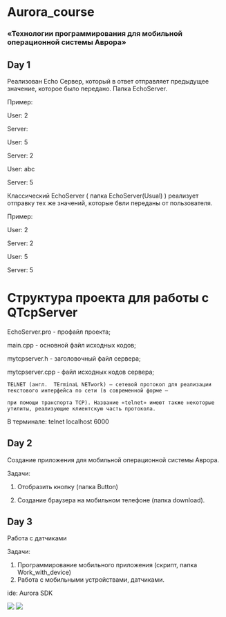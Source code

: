# Aurora_course

### «Технологии программирования для мобильной операционной системы Аврора»

## Day 1

Реализован Echo Сервер, который в ответ отправляет предыдущее значение, которое было передано. Папка EchoServer.

Пример:

User: 2

Server: 

User: 5

Server: 2

User: abc

Server: 5

Классический EchoServer ( папка EchoServer(Usual) ) реализует отправку тех же значений, которые бвли переданы от пользователя.

Пример:

User: 2

Server: 2

User: 5

Server: 5

# Структура проекта для работы с QTcpServer

EchoServer.pro - профайл проекта;

main.cpp - основной файл исходных кодов;

mytcpserver.h - заголовочный файл сервера;

mytcpserver.cpp - файл исходных кодов сервера;

```
TELNET (англ.  TErminaL NETwork) — сетевой протокол для реализации текстового интерфейса по сети (в современной форме — 

при помощи транспорта TCP). Название «telnet» имеют также некоторые утилиты, реализующие клиентскую часть протокола.
```

В терминале: telnet localhost 6000

## Day 2

Создание приложения для мобильной операционной системы Аврора.

Задачи: 

1) Отобразить кнопку (папка Button)

2) Создание браузера на мобильном телефоне (папка download).

## Day 3

Работа с датчиками

Задачи:

1) Программирование мобильного приложения (скрипт, папка Work_with_device)
2) Работа с мобильными устройствами, датчиками.

ide:  Aurora SDK

<img src="https://static.tildacdn.com/tild3561-3466-4566-b531-316638396232/__.png" >

<img src="https://d-russia.ru/wp-content/uploads/2021/12/aurora_dev-1024x529.jpg" >
